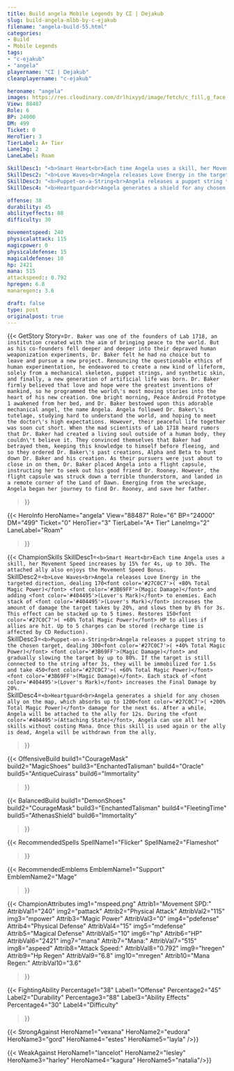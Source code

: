 ```yaml
---
title: Build angela Mobile Legends by CΣ | Ꭰejakub
slug: build-angela-mlbb-by-c-ejakub
filename: "angela-build-55.html"
categories: 
- Build 
- Mobile Legends
tags: 
- "c-ejakub"
- "angela"
playername: "CΣ | Ꭰejakub"
cleanplayername: "c-ejakub"

heroname: "angela"
images: https://res.cloudinary.com/drlhixyyd/image/fetch/c_fill,g_face,f_auto/https://cdn2-build.mobagenie.my.id/p/images/banner/full/angela.jpg
View: 88487 
Role: 6 
BP: 24000
DM: 499 
Ticket: 0 
HeroTier: 3 
TierLabel: A+ Tier 
LaneImg: 2
LaneLabel: Roam 

SkillDesc1: "<b>Smart Heart<br>Each time Angela uses a skill, her Movement Speed increases by 15% for 4s, up to 30%. The attached ally also enjoys the Movement Speed Bonus."   
SkillDesc2: "<b>Love Waves<br>Angela releases Love Energy in the targeted direction, dealing 170<font color='#27C0C7'>( +80% Total Magic Power)</font> <font color='#3B69FF'>(Magic Damage)</font> and adding <font color='#404495'>(Lover's Mark)</font> to enemies. Each stack of <font color='#404495'>(Lover's Mark)</font> increases the amount of damage the target takes by 20%, and slows them by 8% for 3s. This effect can be stacked up to 5 times. Restores 150<font color='#27C0C7'>( +60% Total Magic Power)</font> HP to allies if allies are hit. Up to 5 charges can be stored (recharge time is affected by CD Reduction)."   
SkillDesc3: "<b>Puppet-on-a-String<br>Angela releases a puppet string to the chosen target, dealing 300<font color='#27C0C7'>( +40% Total Magic Power)</font> <font color='#3B69FF'>(Magic Damage)</font> and gradually slowing the target by up to 80%. If the target is still connected to the string after 3s, they will be immobilized for 1.5s and take 450<font color='#27C0C7'>( +60% Total Magic Power)</font> <font color='#3B69FF'>(Magic Damage)</font>. Each stack of <font color='#404495'>(Lover's Mark)</font> increases the Final Damage by 20%."   
SkillDesc4: "<b>Heartguard<br>Angela generates a shield for any chosen ally on the map, which absorbs up to 1200<font color='#27C0C7'>( +200% Total Magic Power)</font> damage for the next 6s. After a while, Angela will be attached to the ally for 12s. During the <font color='#404495'>(Attaching State)</font>, Angela can use all her skills without costing Mana. Once this skill is used again or the ally is dead, Angela will be withdrawn from the ally."  

offense: 38 
durability: 45 
abilityeffects: 88 
difficulty: 30 

movementspeed: 240
physicalattack: 115
magicpower: 0
physicaldefense: 15
magicaldefense: 10
hp: 2421
mana: 515
attackspeed:: 0.792
hpregen: 6.8
manaregen:: 3.6

draft: false
type: post
originalpost: true
---
```



{{< GetStory 
Story=` Dr. Baker was one of the founders of Lab 1718, an institution created with the aim of bringing peace to the world. But as his co-founders fell deeper and deeper into their depraved human weaponization experiments, Dr. Baker felt he had no choice but to leave and pursue a new project. Renouncing the questionable ethics of human experimentation, he endeavored to create a new kind of lifeform, solely from a mechanical skeleton, puppet strings, and synthetic skin, and finally, a new generation of artificial life was born. Dr. Baker firmly believed that love and hope were the greatest inventions of mankind, so he programmed the world\'s most moving stories into the heart of his new creation. One bright morning, Peace Android Prototype 1 awakened from her bed, and Dr. Baker bestowed upon this adorable mechanical angel, the name Angela. Angela followed Dr. Baker\'s tutelage, studying hard to understand the world, and hoping to meet the doctor\'s high expectations. However, their peaceful life together was soon cut short. When the mad scientists of Lab 1718 heard rumors that Dr. Baker had created a living soul outside of a human body, they couldn\'t believe it. They convinced themselves that Baker had betrayed them, keeping this knowledge to himself before fleeing, and so they ordered Dr. Baker\'s past creations, Alpha and Beta to hunt down Dr. Baker and his creation. As their pursuers were just about to close in on them, Dr. Baker placed Angela into a flight capsule, instructing her to seek out his good friend Dr. Rooney. However, the flight capsule was struck down a terrible thunderstorm, and landed in a remote corner of the Land of Dawn. Emerging from the wreckage, Angela began her journey to find Dr. Rooney, and save her father. ` 
>}}

{{< HeroInfo 
HeroName="angela" 
View="88487" 
Role="6" 
BP="24000" 
DM="499" 
Ticket="0" 
HeroTier="3" 
TierLabel="A+ Tier" 
LaneImg="2" 
LaneLabel="Roam" 
>}}
 
{{< ChampionSkills 
SkillDesc1=`<b>Smart Heart<br>Each time Angela uses a skill, her Movement Speed increases by 15% for 4s, up to 30%. The attached ally also enjoys the Movement Speed Bonus.`   
SkillDesc2=`<b>Love Waves<br>Angela releases Love Energy in the targeted direction, dealing 170<font color='#27C0C7'>( +80% Total Magic Power)</font> <font color='#3B69FF'>(Magic Damage)</font> and adding <font color='#404495'>(Lover's Mark)</font> to enemies. Each stack of <font color='#404495'>(Lover's Mark)</font> increases the amount of damage the target takes by 20%, and slows them by 8% for 3s. This effect can be stacked up to 5 times. Restores 150<font color='#27C0C7'>( +60% Total Magic Power)</font> HP to allies if allies are hit. Up to 5 charges can be stored (recharge time is affected by CD Reduction).`   
SkillDesc3=`<b>Puppet-on-a-String<br>Angela releases a puppet string to the chosen target, dealing 300<font color='#27C0C7'>( +40% Total Magic Power)</font> <font color='#3B69FF'>(Magic Damage)</font> and gradually slowing the target by up to 80%. If the target is still connected to the string after 3s, they will be immobilized for 1.5s and take 450<font color='#27C0C7'>( +60% Total Magic Power)</font> <font color='#3B69FF'>(Magic Damage)</font>. Each stack of <font color='#404495'>(Lover's Mark)</font> increases the Final Damage by 20%.`   
SkillDesc4=`<b>Heartguard<br>Angela generates a shield for any chosen ally on the map, which absorbs up to 1200<font color='#27C0C7'>( +200% Total Magic Power)</font> damage for the next 6s. After a while, Angela will be attached to the ally for 12s. During the <font color='#404495'>(Attaching State)</font>, Angela can use all her skills without costing Mana. Once this skill is used again or the ally is dead, Angela will be withdrawn from the ally.`   
>}}

{{< OffensiveBuild 
build1="CourageMask"  
build2="MagicShoes" 
build3="EnchantedTalisman" 
build4="Oracle" 
build5="AntiqueCuirass" 
build6="Immortality" 
>}} 

{{< BalancedBuild 
build1="DemonShoes"  
build2="CourageMask" 
build3="EnchantedTalisman" 
build4="FleetingTime" 
build5="AthenasShield" 
build6="Immortality" 
>}}


{{< RecommendedSpells 
SpellName1="Flicker" 
SpellName2="Flameshot" 
>}}  

{{< RecommendedEmblems 
EmblemName1="Support" 
EmblemName2="Mage" 
>}}   


{{< ChampionAttributes
img1="mspeed.png" Attrib1="Movement SPD:" AttribVal1="240"
img2="pattack" Attrib2="Physical Attack" AttribVal2="115"
img3="mpower" Attrib3="Magic Power" AttribVal3="0"
img4="pdefense" Attrib4="Physical Defense" AttribVal4="15"
img5="mdefense" Attrib5="Magical Defense" AttribVal5="10"
img6="hp" Attrib6="HP" AttribVal6="2421"
img7="mana" Attrib7="Mana:" AttribVal7="515"
img8="aspeed" Attrib8="Attack Speed:" AttribVal8="0.792"
img9="hregen" Attrib9="Hp Regen" AttribVal9="6.8"
img10="mregen" Attrib10="Mana Regen:" AttribVal10="3.6"
>}}


{{< FightingAbility
Percentage1="38" Label1="Offense"
Percentage2="45" Label2="Durability"
Percentage3="88" Label3="Ability Effects"
Percentage4="30" Label4="Difficulty"
 >}}

{{< StrongAgainst 
HeroName1="vexana"
HeroName2="eudora"
HeroName3="gord"
HeroName4="estes"
HeroName5="layla"
/>}}

{{< WeakAgainst
HeroName1="lancelot"
HeroName2="lesley"
HeroName3="harley"
HeroName4="kagura"
HeroName5="natalia"/>}}
